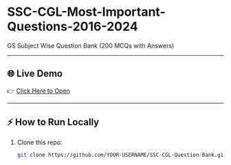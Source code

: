 # SSC-CGL-Most-Important-Questions-2016-2024
GS Subject Wise Question Bank (200 MCQs with Answers)


---

## 🌐 Live Demo
👉 [Click Here to Open](https://yash-530.github.io/SSC-CGL-Question-Bank/)  

---

## ⚡ How to Run Locally
1. Clone this repo:
   ```bash
   git clone https://github.com/YOUR-USERNAME/SSC-CGL-Question-Bank.git
